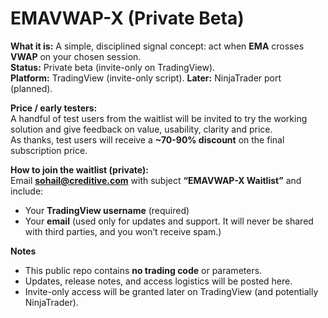 # EMAVWAP-X (Private Beta)

**What it is:** A simple, disciplined signal concept: act when **EMA** crosses **VWAP** on your chosen session.  
**Status:** Private beta (invite-only on TradingView).  
**Platform:** TradingView (invite-only script). **Later:** NinjaTrader port (planned).

**Price / early testers:**  
A handful of test users from the waitlist will be invited to try the working solution and give feedback on value, usability, clarity and price.  
As thanks, test users will receive a **~70-90% discount** on the final subscription price.

**How to join the waitlist (private):**  
Email **sohail@creditive.com** with subject **“EMAVWAP-X Waitlist”** and include:  
- Your **TradingView username** (required)  
- Your **email** (used only for updates and support. It will never be shared with third parties, and you won’t receive spam.)

**Notes**
- This public repo contains **no trading code** or parameters.  
- Updates, release notes, and access logistics will be posted here.  
- Invite-only access will be granted later on TradingView (and potentially NinjaTrader).
